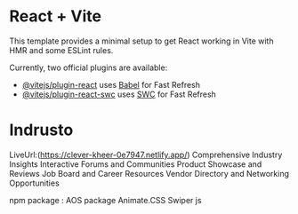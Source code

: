 # React + Vite

This template provides a minimal setup to get React working in Vite with HMR and some ESLint rules.

Currently, two official plugins are available:

- [@vitejs/plugin-react](https://github.com/vitejs/vite-plugin-react/blob/main/packages/plugin-react/README.md) uses [Babel](https://babeljs.io/) for Fast Refresh
- [@vitejs/plugin-react-swc](https://github.com/vitejs/vite-plugin-react-swc) uses [SWC](https://swc.rs/) for Fast Refresh
# Indrusto 
LiveUrl:(https://clever-kheer-0e7947.netlify.app/)
Comprehensive Industry Insights
Interactive Forums and Communities
Product Showcase and Reviews
Job Board and Career Resources
Vendor Directory and Networking Opportunities

npm package :
AOS package
Animate.CSS
Swiper js 
